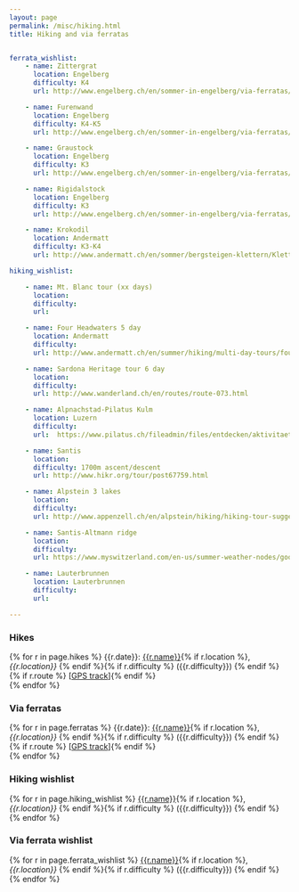```yaml
---
layout: page
permalink: /misc/hiking.html
title: Hiking and via ferratas


ferrata_wishlist:
    - name: Zittergrat
      location: Engelberg
      difficulty: K4
      url: http://www.engelberg.ch/en/sommer-in-engelberg/via-ferratas/zittergrat/

    - name: Furenwand
      location: Engelberg
      difficulty: K4-K5
      url: http://www.engelberg.ch/en/sommer-in-engelberg/via-ferratas/fuerenwand/

    - name: Graustock
      location: Engelberg
      difficulty: K3
      url: http://www.engelberg.ch/en/sommer-in-engelberg/via-ferratas/graustock/

    - name: Rigidalstock
      location: Engelberg
      difficulty: K3
      url: http://www.engelberg.ch/en/sommer-in-engelberg/via-ferratas/rigidalstock/

    - name: Krokodil
      location: Andermatt
      difficulty: K3-K4
      url: http://www.andermatt.ch/en/sommer/bergsteigen-klettern/Klettersteig-Bergsee

hiking_wishlist:

    - name: Mt. Blanc tour (xx days)
      location:
      difficulty:
      url:

    - name: Four Headwaters 5 day
      location: Andermatt
      difficulty:
      url: http://www.andermatt.ch/en/summer/hiking/multi-day-tours/four-headwaters-trail2#skip

    - name: Sardona Heritage tour 6 day
      location:
      difficulty:
      url: http://www.wanderland.ch/en/routes/route-073.html

    - name: Alpnachstad-Pilatus Kulm
      location: Luzern
      difficulty:
      url:  https://www.pilatus.ch/fileadmin/files/entdecken/aktivitaeten/wandern-am-pilatus/1.1.1.3_Wandern_am_Pilatus_5.pdf

    - name: Santis
      location:
      difficulty: 1700m ascent/descent
      url: http://www.hikr.org/tour/post67759.html

    - name: Alpstein 3 lakes
      location:
      difficulty:
      url: http://www.appenzell.ch/en/alpstein/hiking/hiking-tour-suggestions/the-mountain-lakes-of-the-alpstein.html

    - name: Santis-Altmann ridge
      location:
      difficulty:
      url: https://www.myswitzerland.com/en-us/summer-weather-nodes/good_weather_summer/adventure-weather-summer/adventure-sports-summer/hiking-outdoor/panorama-trails/hiking-the-ridge-between-mts-saentis-and-altmann.html

    - name: Lauterbrunnen
      location: Lauterbrunnen
      difficulty:
      url:

---
```


### Hikes
{% for r in page.hikes %}
{{r.date}}: [{{r.name}}]({{r.url}}){% if r.location %}, *{{r.location}}* {% endif %}{% if r.difficulty %} ({{r.difficulty}}) {% endif %}{% if r.route %} [[GPS track]({{r.route}})]{% endif %}<br />{% endfor %}

### Via ferratas
{% for r in page.ferratas %}
{{r.date}}: [{{r.name}}]({{r.url}}){% if r.location %}, *{{r.location}}* {% endif %}{% if r.difficulty %} ({{r.difficulty}}) {% endif %}{% if r.route %} [[GPS track]({{r.route}})]{% endif %}<br />{% endfor %}

### Hiking wishlist
{% for r in page.hiking_wishlist %}
[{{r.name}}]({{r.url}}){% if r.location %}, *{{r.location}}* {% endif %}{% if r.difficulty %} ({{r.difficulty}}) {% endif %}<br />{% endfor %}


### Via ferrata wishlist
{% for r in page.ferrata_wishlist %}
[{{r.name}}]({{r.url}}){% if r.location %}, *{{r.location}}* {% endif %}{% if r.difficulty %} ({{r.difficulty}}) {% endif %}<br />{% endfor %}
